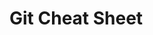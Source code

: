 # Git Cheat Sheet

<object data="../week4/Atlassian-Git-Cheatsheet.pdf" type="application/pdf" width="100%" height="900px"></object>
